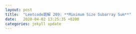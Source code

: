```yaml
---
layout: post
title:  "Leetcode题解 209: **Minimum Size Subarray Sum**"
date:   2020-04-02 13:25:35 +0200
categories: jekyll update
---
```


<!--stackedit_data:
eyJoaXN0b3J5IjpbMTM4NTIxNzE1OF19
-->